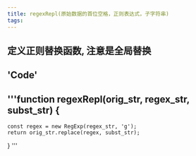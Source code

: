 ```yaml
---
title: regexRepl(原始数据的首位空格，正则表达式，子字符串)
tags:
---
```


## 定义正则替换函数, 注意是全局替换
## 'Code'
## '''function regexRepl(orig_str, regex_str, subst_str) {
	const regex = new RegExp(regex_str, 'g');
	return orig_str.replace(regex, subst_str);
}
'''
